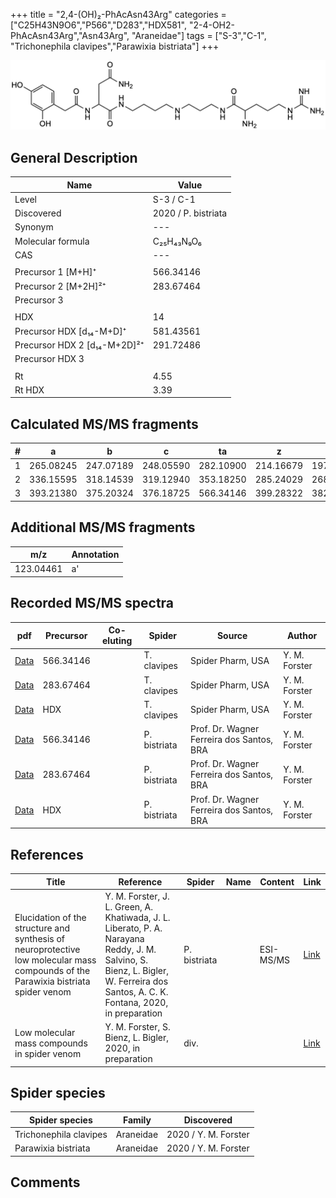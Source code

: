 +++
title = "2,4-(OH)₂-PhAcAsn43Arg"
categories = ["C25H43N9O6","P566","D283","HDX581",
"2-4-OH2-PhAcAsn43Arg","Asn43Arg",
"Araneidae"]
tags = ["S-3","C-1",
"Trichonephila clavipes","Parawixia bistriata"]
+++

![](/img/2-4-OH2-PhAcAsn43Arg.png)

## General Description

| Name                       | Value              |
|----------------------------|--------------------|
| Level                      | S-3 / C-1          |
| Discovered                 | 2020 / P. bistriata |
| Synonym                    | ---                |
| Molecular formula          | C₂₅H₄₃N₉O₆                   |
| CAS                        | ---                |
|                            |                    |
| Precursor 1 [M+H]⁺         | 566.34146                   |
| Precursor 2 [M+2H]²⁺       |  283.67464                   |
| Precursor 3                |                    |
|                            |                    |
| HDX                        | 14                   |
| Precursor HDX   [d₁₄-M+D]⁺   | 581.43561                   |
| Precursor HDX 2 [d₁₄-M+2D]²⁺ | 291.72486                   |
| Precursor HDX 3            |                    |
|                            |                    |
| Rt                         | 4.55                   |
| Rt HDX                     | 3.39                   |

## Calculated MS/MS fragments

| # | a         | b         | c         | ta        | z         | y         | tz        |
|---|-----------|-----------|-----------|-----------|-----------|-----------|-----------|
| 1 | 265.08245 | 247.07189 | 248.05590 | 282.10900 | 214.16679 | 197.14024 | 231.19334 |
| 2 | 336.15595 | 318.14539 | 319.12940 | 353.18250 | 285.24029 | 268.21374 | 302.26684 |
| 3 | 393.21380 | 375.20324 | 376.18725 | 566.34146 | 399.28322 | 382.25667 | 416.30977 |

## Additional MS/MS fragments

| m/z       | Annotation |
|-----------|------------|
| 123.04461 | a'         |

## Recorded MS/MS spectra

| pdf                                             | Precursor | Co-eluting | Spider      | Source                       | Author        |
|-------------------------------------------------|-----------|------------|-------------|------------------------------|---------------|
| [Data](/pdf/N-clavipes/566_2-4-OH2-PhAcAsn43Arg_Nc.pdf) | 566.34146 |           | T. clavipes | Spider Pharm, USA | Y. M. Forster |
| [Data](/pdf/N-clavipes/566_2-4-OH2-PhAcAsn43Arg_Nc_2.pdf) | 283.67464 |           | T. clavipes | Spider Pharm, USA | Y. M. Forster |
| [Data](/pdf/N-clavipes/566_2-4-OH2-PhAcAsn43Arg_Nc_HDX.pdf) | HDX |           | T. clavipes | Spider Pharm, USA | Y. M. Forster |
| [Data](/pdf/P-bistriata/566_2-4-OH2-PhAcAsn43Arg_Pb.pdf) | 566.34146 |           | P. bistriata | Prof. Dr. Wagner Ferreira dos Santos, BRA | Y. M. Forster |
| [Data](/pdf/P-bistriata/566_2-4-OH2-PhAcAsn43Arg_Pb_2.pdf) | 283.67464 |           | P. bistriata | Prof. Dr. Wagner Ferreira dos Santos, BRA | Y. M. Forster |
| [Data](/pdf/P-bistriata/566_2-4-OH2-PhAcAsn43Arg_Pb_HDX.pdf) | HDX |           | P. bistriata | Prof. Dr. Wagner Ferreira dos Santos, BRA | Y. M. Forster |


## References

| Title | Reference | Spider | Name | Content | Link |
|-------|-----------|--------|------|---------|------|
| Elucidation of the structure and synthesis of neuroprotective low molecular mass compounds of the Parawixia bistriata spider venom      | Y. M. Forster, J. L. Green, A. Khatiwada, J. L. Liberato, P. A. Narayana Reddy, J. M. Salvino, S. Bienz, L. Bigler, W. Ferreira dos Santos, A. C. K. Fontana, 2020, in preparation          | P. bistriata       |      | ESI-MS/MS        | [Link](unknown)     |
| Low molecular mass compounds in spider venom      | Y. M. Forster, S. Bienz, L. Bigler, 2020, in preparation          | div.       |   |   | [Link](unknown) |

## Spider species

| Spider species     | Family     | Discovered           |
|--------------------|------------|----------------------|
| Trichonephila clavipes | Araneidae | 2020 / Y. M. Forster |
| Parawixia bistriata | Araneidae | 2020 / Y. M. Forster |


## Comments